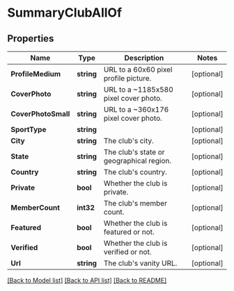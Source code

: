 # SummaryClubAllOf

## Properties

Name | Type | Description | Notes
------------ | ------------- | ------------- | -------------
**ProfileMedium** | **string** | URL to a 60x60 pixel profile picture. | [optional] 
**CoverPhoto** | **string** | URL to a ~1185x580 pixel cover photo. | [optional] 
**CoverPhotoSmall** | **string** | URL to a ~360x176  pixel cover photo. | [optional] 
**SportType** | **string** |  | [optional] 
**City** | **string** | The club&#39;s city. | [optional] 
**State** | **string** | The club&#39;s state or geographical region. | [optional] 
**Country** | **string** | The club&#39;s country. | [optional] 
**Private** | **bool** | Whether the club is private. | [optional] 
**MemberCount** | **int32** | The club&#39;s member count. | [optional] 
**Featured** | **bool** | Whether the club is featured or not. | [optional] 
**Verified** | **bool** | Whether the club is verified or not. | [optional] 
**Url** | **string** | The club&#39;s vanity URL. | [optional] 

[[Back to Model list]](../README.md#documentation-for-models) [[Back to API list]](../README.md#documentation-for-api-endpoints) [[Back to README]](../README.md)


